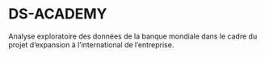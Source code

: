 # DS-ACADEMY
Analyse exploratoire des données de la banque mondiale dans le cadre du projet d’expansion à l’international de l’entreprise.
